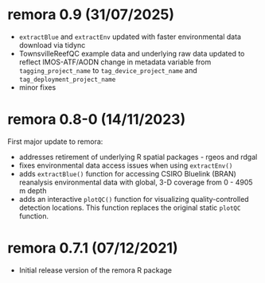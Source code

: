 # remora 0.9 (31/07/2025)

* `extractBlue` and `extractEnv` updated with faster environmental data download via tidync
* TownsvilleReefQC example data and underlying raw data updated to reflect IMOS-ATF/AODN change in metadata variable from `tagging_project_name` to `tag_device_project_name` and `tag_deployment_project_name`
* minor fixes


# remora 0.8-0 (14/11/2023)

First major update to remora:

* addresses retirement of underlying R spatial packages - rgeos and rdgal
* fixes environmental data access issues when using `extractEnv()`
* adds `extractBlue()` function for accessing CSIRO Bluelink (BRAN) reanalysis environmental data with global, 3-D coverage from 0 - 4905 m depth
* adds an interactive `plotQC()` function for visualizing quality-controlled detection locations. This function replaces the original static `plotQC` function.


# remora 0.7.1 (07/12/2021)

* Initial release version of the remora R package
